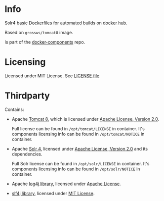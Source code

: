 # Info

Solr4 basic [Dockerfiles][df] for automated builds on [docker hub][dhub].

Based on `grossws/tomcat8` image.

Is part of the [docker-components][dcomp] repo.

[df]: http://docs.docker.com/reference/builder/ "Dockerfile reference"
[dhub]: https://hub.docker.com/u/grossws/
[dcomp]: https://github.com/grossws/docker-components


# Licensing

Licensed under MIT License. See [LICENSE file](LICENSE)


# Thirdparty

Contains:
- Apache [Tomcat 8][tomcat], which is licensed under [Apache License, Version 2.0][apl].
  
  Full license can be found in `/opt/tomcat/LICENSE` in container.
  It's components licensing info can be found in `/opt/tomcat/NOTICE` in container.

- Apache [Solr 4][solr], licensed under [Apache License, Version 2.0][apl] and its dependencies.

  Full Solr license can be found in `/opt/solr/LICENSE` in container.
  It's components licensing info can be found in `/opt/solr/NOTICE` in container.

- Apache [log4j library][log4j], licensed under [Apache License][apl].

- [slf4j library][slf4j], licensed under [MIT License][slf4j-lic].


[apl]: http://www.apache.org/licenses/LICENSE-2.0
[tomcat]: http://tomcat.apache.org/
[solr]: http://lucene.apache.org/solr/
[log4j]: http://logging.apache.org/log4j/1.2/
[slf4j]: http://slf4j.org/
[slf4j-lic]: http://slf4j.org/license.html

